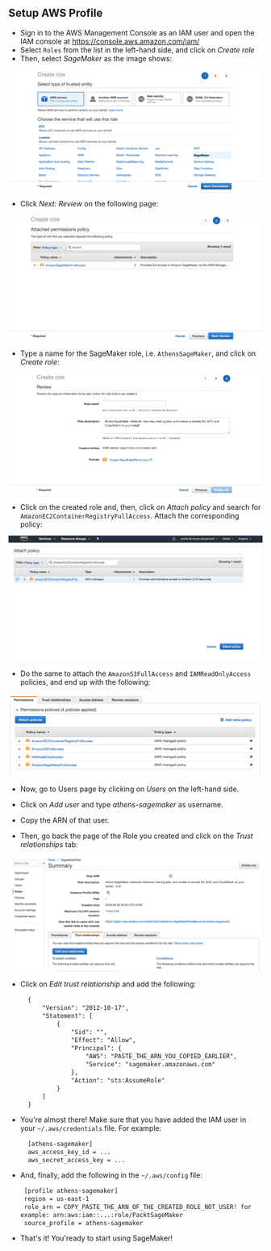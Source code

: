 ## Setup AWS Profile

- Sign in to the AWS Management Console as an IAM user and open the IAM console at <https://console.aws.amazon.com/iam/>
- Select `Roles` from the list in the left-hand side, and click on *Create role*
- Then, select *SageMaker* as the image shows:

![Create Role 1st Step](./assets/create_role_1st_step.png)

- Click *Next: Review* on the following page:

![Create Role 2nd Step](./assets/create_role_2nd_step.png)

- Type a name for the SageMaker role, i.e. `AthensSageMaker`, and click on *Create role*:

![Create Role 3rd Step](./assets/create_role_3rd_step.png)

- Click on the created role and, then, click on *Attach policy* and search for `AmazonEC2ContainerRegistryFullAccess`. Attach the corresponding policy:

![Attach Policy](./assets/attach_policy_step_1.png)

- Do the same to attach the `AmazonS3FullAccess` and `IAMReadOnlyAccess` policies, and end up with the following:

![Policies](./assets/policies.png)

- Now, go to Users page by clicking on *Users* on the left-hand side.

- Click on *Add user* and type *athens-sagemaker* as username.

- Copy the ARN of that user.

- Then, go back the page of the Role you created and click on the *Trust relationships* tab:

![Trust Relationship](./assets/trust_relationship_step_1.png)

- Click on *Edit trust relationship* and add the following:

        {
            "Version": "2012-10-17",
            "Statement": [
                {
                    "Sid": "",
                    "Effect": "Allow",
                    "Principal": {
                        "AWS": "PASTE_THE_ARN_YOU_COPIED_EARLIER",
                        "Service": "sagemaker.amazonaws.com"
                    },
                    "Action": "sts:AssumeRole"
                }
            ]
        }
        
- You're almost there! Make sure that you have added the IAM user in your `~/.aws/credentials` file. For example:
    
        [athens-sagemaker]
        aws_access_key_id = ...
        aws_secret_access_key = ...

 - And, finally, add the following in the `~/.aws/config` file:
 
        [profile athens-sagemaker]
        region = us-east-1
        role_arn = COPY_PASTE_THE_ARN_OF_THE_CREATED_ROLE_NOT_USER! for example: arn:aws:iam::...:role/PacktSageMaker
        source_profile = athens-sagemaker

- That's it! You'ready to start using SageMaker!
